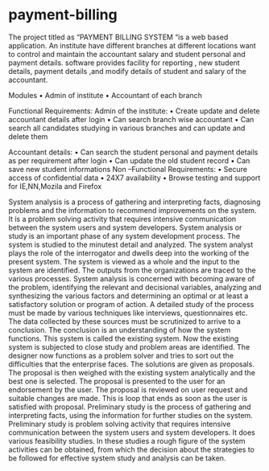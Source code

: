 # payment-billing
The project titled as “PAYMENT BILLING SYSTEM “is a web based application. An institute  have  different branches at different locations   want to control and maintain
the accountant salary and student personal and payment details. software provides facility for reporting  , new student details, payment details ,and modify details of
student and salary of the accountant.  

Modules
•	Admin of institute
•	Accountant of each branch

Functional  Requirements:
Admin of the institute:
•	Create update and delete accountant details after login
•	Can search branch wise accountant
•	Can search all candidates  studying in various branches and can update and delete them

Accountant details:
•	Can  search the student personal and payment details as per requirement after login
•	Can update the old student record
•	Can save new student informations
Non –Functional  Requirements:
•	Secure access of confidential data
•	24X7 availability 
•	Browse testing and support for IE,NN,Mozila and Firefox

System analysis is a process of gathering and interpreting facts, diagnosing problems and the information to recommend improvements on the system. It is a problem solving 
activity that requires intensive communication between the system users and system developers. System analysis or study is an important phase of any system development process. 
The system is studied to the minutest detail and analyzed. The system analyst plays the role of the interrogator and dwells deep into the working of the present system. 
The system is viewed as a whole and the input to the system are identified. The outputs from the organizations are traced to the various processes. System analysis is 
concerned with becoming aware of the problem, identifying the relevant and decisional variables, analyzing and synthesizing the various factors and determining an optimal 
or at least a satisfactory solution or program of action.
 A detailed study of the process must be made by various techniques like interviews, questionnaires etc. The data collected by these sources must be scrutinized to 
 arrive to a conclusion. The conclusion is an understanding of how the system functions. This system is called the existing system. Now the existing system is subjected
 to close study and problem areas are identified. The designer now functions as a problem solver and tries to sort out the difficulties that the enterprise faces. The 
 solutions are given as proposals. The proposal is then weighed with the existing system analytically and the best one is selected. The proposal is presented to the user 
 for an endorsement by the user. The proposal is reviewed on user request and suitable changes are made. This is loop that ends as soon as the user is satisfied with 
 proposal. 
Preliminary study is the process of gathering and interpreting facts, using the information for further studies on the system. Preliminary study is problem solving activity that requires intensive communication between the system users and system developers. It does various feasibility studies. In these studies a rough figure of the system activities can be obtained, from which the decision about the strategies to be followed for effective system study and analysis can be taken. 



